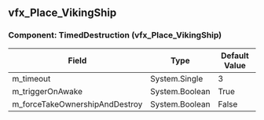 ## vfx_Place_VikingShip

### Component: TimedDestruction (vfx_Place_VikingShip)

|Field|Type|Default Value|
|-----|----|-------------|
|m_timeout|System.Single|3|
|m_triggerOnAwake|System.Boolean|True|
|m_forceTakeOwnershipAndDestroy|System.Boolean|False|

